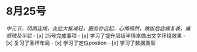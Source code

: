 # 8月25号
*中元节，阴雨连绵，炎症大抵减轻，服务亦自起，心情畅然，晚饭后症痛复袭，痛感殃及半脸*
    - [x] 25号完成事项
       - [x] 学习了提升层级半径来做出文字环绕效果
       - [x] 复习了圣杯布局
       - [x] 学习了定位postion
       - [x] 学习了数据类型
